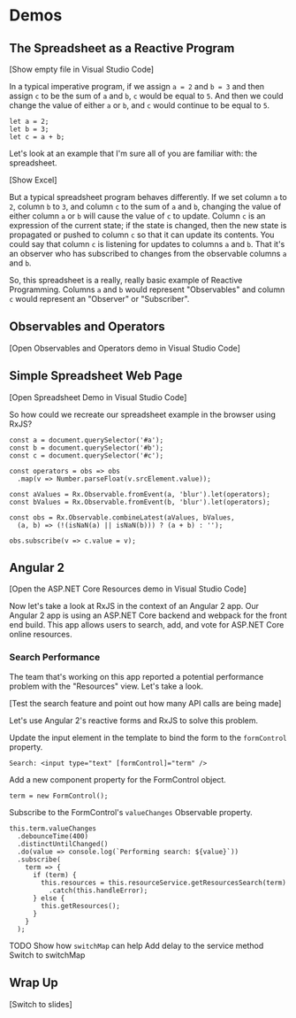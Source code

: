 
# Demos

## The Spreadsheet as a Reactive Program

[Show empty file in Visual Studio Code]

In a typical imperative program, if we assign `a = 2` and `b = 3` and then assign `c` to be the sum of `a` and `b`, `c` would be equal to `5`. And then we could change the value of either `a` or `b`, and `c` would continue to be equal to `5`.

```
let a = 2;
let b = 3;
let c = a + b;
```

Let's look at an example that I'm sure all of you are familiar with: the spreadsheet.

[Show Excel]

But a typical spreadsheet program behaves differently. If we set column `a` to `2`, column `b` to `3`, and column `c` to the sum of `a` and `b`, changing the value of either column `a` or `b` will cause the value of `c` to update. Column `c` is an expression of the current state; if the state is changed, then the new state is propagated or pushed to column `c` so that it can update its contents. You could say that column `c` is listening for updates to columns `a` and `b`. That it's an observer who has subscribed to changes from the observable columns `a` and `b`.

So, this spreadsheet is a really, really basic example of Reactive Programming. Columns `a` and `b` would represent "Observables" and column `c` would represent an "Observer" or "Subscriber".

## Observables and Operators

[Open Observables and Operators demo in Visual Studio Code]

## Simple Spreadsheet Web Page

[Open Spreadsheet Demo in Visual Studio Code]

So how could we recreate our spreadsheet example in the browser using RxJS?

```
const a = document.querySelector('#a');
const b = document.querySelector('#b');
const c = document.querySelector('#c');

const operators = obs => obs
  .map(v => Number.parseFloat(v.srcElement.value));

const aValues = Rx.Observable.fromEvent(a, 'blur').let(operators);
const bValues = Rx.Observable.fromEvent(b, 'blur').let(operators);

const obs = Rx.Observable.combineLatest(aValues, bValues, 
  (a, b) => (!(isNaN(a) || isNaN(b))) ? (a + b) : '');

obs.subscribe(v => c.value = v);
```

## Angular 2

[Open the ASP.NET Core Resources demo in Visual Studio Code]

Now let's take a look at RxJS in the context of an Angular 2 app. Our Angular 2 app is using an ASP.NET Core backend and webpack for the front end build. This app allows users to search, add, and vote for ASP.NET Core online resources.

### Search Performance

The team that's working on this app reported a potential performance problem with the "Resources" view. Let's take a look.

[Test the search feature and point out how many API calls are being made]

Let's use Angular 2's reactive forms and RxJS to solve this problem.

Update the input element in the template to bind the form to the `formControl` property.

```
Search: <input type="text" [formControl]="term" />
```

Add a new component property for the FormControl object.

```
term = new FormControl();
```

Subscribe to the FormControl's `valueChanges` Observable property.

```
this.term.valueChanges
  .debounceTime(400)
  .distinctUntilChanged()
  .do(value => console.log(`Performing search: ${value}`))
  .subscribe(
    term => {
      if (term) {
        this.resources = this.resourceService.getResourcesSearch(term)
          .catch(this.handleError);
      } else {
        this.getResources();
      }
    }
  );
```





TODO Show how `switchMap` can help
  Add delay to the service method
  Switch to switchMap





## Wrap Up

[Switch to slides]
